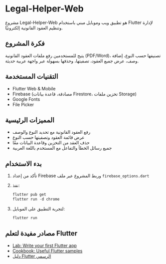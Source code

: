 # Legal-Helper-Web

مشروع Legal-Helper-Web هو تطبيق ويب وموبايل مبني باستخدام Flutter لإدارة وتنظيم العقود القانونية إلكترونيًا.

## فكرة المشروع

يتيح للمستخدمين رفع ملفات العقود القانونية (PDF/Word)، تصنيفها حسب النوع، إضافة وصف، عرض جميع العقود، تصفيتها، وحذفها بسهولة عبر واجهة عربية حديثة.

## التقنيات المستخدمة

- Flutter Web & Mobile
- Firebase (مصادقة، قاعدة بيانات Firestore، تخزين ملفات Storage)
- Google Fonts
- File Picker

## المميزات الرئيسية

- رفع العقود القانونية مع تحديد النوع والوصف
- عرض قائمة العقود وتصفيتها حسب النوع
- حذف العقد من التخزين وقاعدة البيانات معًا
- جميع رسائل الخطأ والتفاعل مع المستخدم باللغة العربية

## بدء الاستخدام

1. تأكد من إعداد Firebase وربط المشروع عبر ملف `firebase_options.dart`
2. نفذ:

   ```powershell
   flutter pub get
   flutter run -d chrome
   ```

3. لتجربة التطبيق على الموبايل:

   ```powershell
   flutter run
   ```

## مصادر مفيدة لتعلم Flutter

- [Lab: Write your first Flutter app](https://docs.flutter.dev/get-started/codelab)
- [Cookbook: Useful Flutter samples](https://docs.flutter.dev/cookbook)
- [دليل Flutter الرسمي](https://docs.flutter.dev/)
